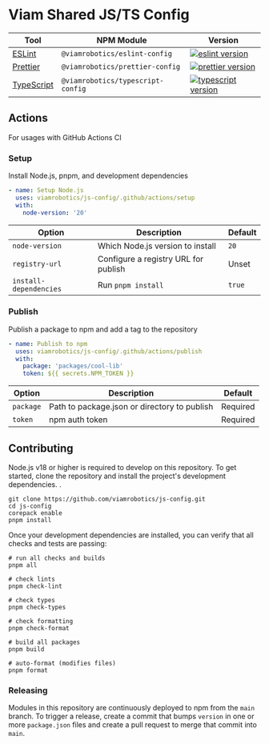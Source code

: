 # Viam Shared JS/TS Config


| Tool                          | NPM Module                        | Version                                   |
| ----------------------------- | --------------------------------- | ----------------------------------------- |
| [ESLint][eslint docs]         | `@viamrobotics/eslint-config`     | [![eslint version][]][eslint npm]         |
| [Prettier][prettier docs]     | `@viamrobotics/prettier-config`   | [![prettier version][]][prettier npm]     |
| [TypeScript][typescript docs] | `@viamrobotics/typescript-config` | [![typescript version][]][typescript npm] |

[eslint docs]: ./packages/eslint-config
[eslint npm]: https://www.npmjs.com/package/@viamrobotics/eslint-config
[eslint version]: https://img.shields.io/npm/v/@viamrobotics/eslint-config?style=flat-square
[prettier docs]: ./packages/prettier-config
[prettier npm]: https://www.npmjs.com/package/@viamrobotics/prettier-config
[prettier version]: https://img.shields.io/npm/v/@viamrobotics/prettier-config?style=flat-square
[typescript docs]: ./packages/typescript-config
[typescript npm]: https://www.npmjs.com/package/@viamrobotics/typescript-config
[typescript version]: https://img.shields.io/npm/v/@viamrobotics/typescript-config?style=flat-square

## Actions

For usages with GitHub Actions CI

### Setup

Install Node.js, pnpm, and development dependencies

```yaml
- name: Setup Node.js
  uses: viamrobotics/js-config/.github/actions/setup
  with:
    node-version: '20'
```

| Option                 | Description                          | Default |
| ---------------------- | ------------------------------------ | ------- |
| `node-version`         | Which Node.js version to install     | `20`    |
| `registry-url`         | Configure a registry URL for publish | Unset   |
| `install-dependencies` | Run `pnpm install`                   | `true`  |

### Publish

Publish a package to npm and add a tag to the repository

```yaml
- name: Publish to npm
  uses: viamrobotics/js-config/.github/actions/publish
  with:
    package: 'packages/cool-lib'
    token: ${{ secrets.NPM_TOKEN }}
```

| Option    | Description                                  | Default  |
| --------- | -------------------------------------------- | -------- |
| `package` | Path to package.json or directory to publish | Required |
| `token`   | npm auth token                               | Required |

## Contributing

Node.js v18 or higher is required to develop on this repository. To get started, clone the repository and install the project's development dependencies. .

```shell
git clone https://github.com/viamrobotics/js-config.git
cd js-config
corepack enable
pnpm install
```

Once your development dependencies are installed, you can verify that all checks and tests are passing:

```shell
# run all checks and builds
pnpm all

# check lints
pnpm check-lint

# check types
pnpm check-types

# check formatting
pnpm check-format

# build all packages
pnpm build

# auto-format (modifies files)
pnpm format
```

### Releasing

Modules in this repository are continuously deployed to npm from the `main` branch. To trigger a release, create a commit that bumps `version` in one or more `package.json` files and create a pull request to merge that commit into `main`.
